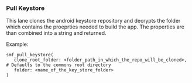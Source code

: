 ### Pull Keystore
This lane clones the android keystore repository and decrypts the folder which contains the proeprties needed to build the app. 
The properties are than combined into a string and returned.

Example: 

```
smf_pull_keystore(
   clone_root_folder: <folder_path_in_which_the_repo_will_be_cloned>,   # Defaults to the commons root directory
   folder: <name_of_the_key_store_folder>
)
```